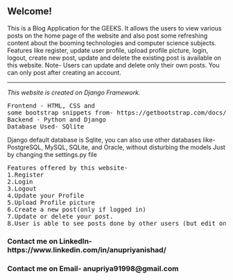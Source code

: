 <h2>Welcome!</h2>
This is a Blog Application for the GEEKS. It allows the users to view various posts on the home page of the website and also post some refreshing content about the booming technologies and computer science subjects. Features like register, update user profile, upload profile picture, login, logout, create new post, update and delete the existing post is available on this website. Note- Users can update and delete only their own posts. You can only post after creating an account.
<hr>
<em>
This website is created on Django Framework.
</em>
<br>
<pre>
Frontend - HTML, CSS and
some bootstrap snippets from- https://getbootstrap.com/docs/4.0/getting-started/introduction/#starter-template
Backend - Python and Django
Database Used- SQlite 
</pre>
Django default database is Sqlite, you can also use other databases like-PostgreSQL, MySQL, SQLite, and Oracle, without disturbing the models
Just by changing the settings.py file

<pre>
Features offered by this website-
1.Register
2.Login
3.Logout
4.Update your Profile
5.Upload Profile picture
6.Create a new post(only if logged in)
7.Update or delete your post.
8.User is able to see posts done by other users (but edit only your their own posts)
</pre>

<h3 color='blue'>Contact me on LinkedIn- https://www.linkedin.com/in/anupriyanishad/<h3>
<h3 color='blue'>Contact me on Email- anupriya91998@gmail.com<h3>
  
